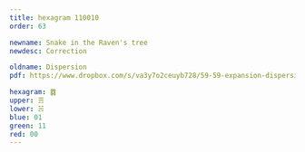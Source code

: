 ```yaml
---
title: hexagram 110010
order: 63

newname: Snake in the Raven's tree
newdesc: Correction

oldname: Dispersion
pdf: https://www.dropbox.com/s/va3y7o2ceuyb728/59-59-expansion-dispersion.pdf?dl=0

hexagram: ䷺
upper: ☴
lower: ☵
blue: 01
green: 11
red: 00
---
```

